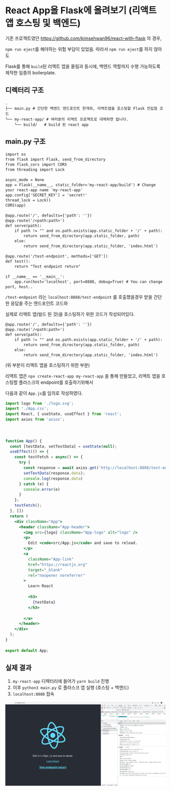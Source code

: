 # React App을 Flask에 올려보기 (리액트 앱 호스팅 및 백엔드)

기존 프로젝트였던 https://github.com/kimsehwan96/react-with-flask 의 경우, 

`npm run eject`를 해야하는 위험 부담이 있었음. 따라서 `npm run eject`를 하지 않아도 

Flask를 통해 `build`된 리액트 앱을 올림과 동시에, 백엔드 역할까지 수행 가능하도록 제작한 일종의 boilerplate.

## 디렉터리 구조
```text
.
├── main.py # 간단한 백엔드 엔드포인트 한개와, 리액트앱을 호스팅할 Flask 진입점 코드
└── my-react-app/ # 여러분의 리액트 프로젝트로 대체하면 됩니다.  
    └── build/   # build 된 react app 
```

## main.py 구조

```python3
import os
from flask import Flask, send_from_directory
from flask_cors import CORS
from threading import Lock

async_mode = None
app = Flask(__name__, static_folder='my-react-app/build') # Change your react-app name 'my-react-app'
app.config['SECRET_KEY'] = 'secret!'
thread_lock = Lock()
CORS(app)

@app.route('/', defaults={'path': ''})
@app.route('/<path:path>')
def serve(path):
    if path != "" and os.path.exists(app.static_folder + '/' + path):
        return send_from_directory(app.static_folder, path)
    else:
        return send_from_directory(app.static_folder, 'index.html')

@app.route('/test-endpoint', methods=['GET'])
def test():
    return "Test endpoint return"

if __name__ == '__main__':
    app.run(host='localhost', port=8888, debug=True) # You can change port, host..
```

`/test-endpoint` 라는 `localhost:8888/test-endpoint` 를 호출했을경우 받을 간단한 응답을 주는 엔드포인트 코드와

실제로 리액트 앱(빌드 된 것)을 호스팅하기 위한 코드가 작성되어있다.

```python3
@app.route('/', defaults={'path': ''})
@app.route('/<path:path>')
def serve(path):
    if path != "" and os.path.exists(app.static_folder + '/' + path):
        return send_from_directory(app.static_folder, path)
    else:
        return send_from_directory(app.static_folder, 'index.html')
```

(위 부분이 리액트 앱을 호스팅하기 위한 부분)

리액트 앱은 `npx create-react-app my-react-app` 을 통해 만들었고, 리액트 앱을 호스팅할 플라스크의 endpoint를 호출하기위해서

다음과 같이 `App.js`를 임의로 작성하였다.

```jsx
import logo from './logo.svg';
import './App.css';
import React, { useState, useEffect } from 'react';
import axios from 'axios';



function App() {
  const [testData, setTestData] = useState(null);
  useEffect(() => {
    const testFetch = async() => {
      try {
        const response = await axios.get('http://localhost:8888/test-endpoint');
        setTestData(response.data);
        console.log(response.data)
      } catch (e) {
        console.error(e)
      }
    };
    testFetch();
  }, [])
  return (
    <div className="App">
      <header className="App-header">
        <img src={logo} className="App-logo" alt="logo" />
        <p>
          Edit <code>src/App.js</code> and save to reload.
        </p>
        <a
          className="App-link"
          href="https://reactjs.org"
          target="_blank"
          rel="noopener noreferrer"
        >
          Learn React

          <h3>
            {testData}
          </h3>

        </a>
      </header>
    </div>
  );
}

export default App;

```

## 실제 결과

1. `my-react-app` 디렉터리에 들어가 `yarn build` 진행
2. 이후 `python3 main.py` 로 플라스크 앱 실행 (호스팅 + 백엔드)
3. `localhost:8888` 접속

![](react_test.png)

